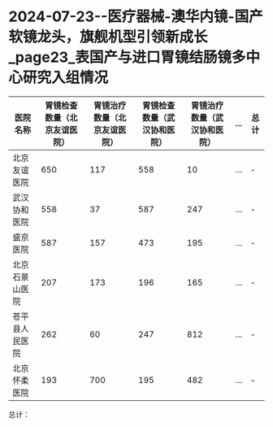 # 2024-07-23--医疗器械-澳华内镜-国产软镜龙头，旗舰机型引领新成长_page23_表国产与进口胃镜结肠镜多中心研究入组情况

| 医院名称 | 胃镜检查数量（北京友谊医院） | 胃镜治疗数量（北京友谊医院） | 胃镜检查数量（武汉协和医院） | 胃镜治疗数量（武汉协和医院） | ... | 总计 |
| --- | --- | --- | --- | --- | --- | --- |
| 北京友谊医院 | 650 | 117 | 558 | 10 | ... | - |
| 武汉协和医院 | 558 | 37 | 587 | 247 | ... | - |
| 盛京医院 | 587 | 157 | 473 | 195 | ... | - |
| 北京石景山医院 | 207 | 173 | 196 | 165 | ... | - |
| 苍平县人民医院 | 262 | 60 | 247 | 812 | ... | - |
| 北京怀柔医院 | 193 | 700 | 195 | 482 | ... | - |

总计：